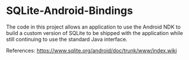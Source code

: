 # SQLite-Android-Bindings
The code in this project allows an application to use the Android NDK to build a custom version of SQLite to be shipped with the application while still continuing to use the standard Java interface.

References:
https://www.sqlite.org/android/doc/trunk/www/index.wiki
